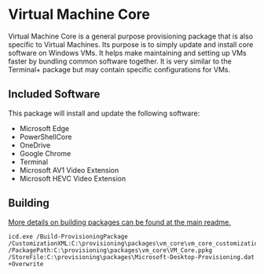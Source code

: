 # Virtual Machine Core

Virtual Machine Core is a general purpose provisioning package that is also specific to Virtual
Machines. Its purpose is to simply update and install core software on Windows VMs. It helps make
maintaining and setting up VMs faster by bundling common software together. It is very similar to
the Terminal+ package but may contain specific configurations for VMs.

## Included Software

This package will install and update the following software:

* Microsoft Edge
* PowerShellCore
* OneDrive
* Google Chrome
* Terminal
* Microsoft AV1 Video Extension
* Microsoft HEVC Video Extension

## Building

[More details on building packages can be found at the main readme.](../../README.md#building--installing-provisioning-packages)

```
icd.exe /Build-ProvisioningPackage /CustomizationXML:C:\provisioning\packages\vm_core\vm_core_customizations.xml /PackagePath:C:\provisioning\packages\vm_core\VM_Core.ppkg /StoreFile:C:\provisioning\packages\Microsoft-Desktop-Provisioning.dat +Overwrite
```